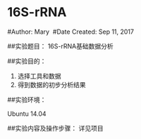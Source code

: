 # 16S-rRNA
#Author: Mary  #Date Created: Sep 11, 2017

##实验题目： 16S-rRNA基础数据分析

##实验目的：

1. 选择工具和数据
2. 得到数据的初步分析结果

##实验环境：

Ubuntu 14.04

##实验内容及操作步骤：
详见项目
